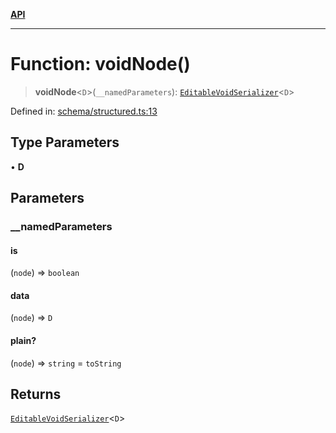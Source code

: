 [**API**](../API.md)

***

# Function: voidNode()

> **voidNode**\<`D`\>(`__namedParameters`): [`EditableVoidSerializer`](../interfaces/EditableVoidSerializer.md)\<`D`\>

Defined in: [schema/structured.ts:13](https://github.com/inokawa/edix/blob/01d58ece64bb1beb7c3cb038988926f097264356/src/core/schema/structured.ts#L13)

## Type Parameters

• **D**

## Parameters

### \_\_namedParameters

#### is

(`node`) => `boolean`

#### data

(`node`) => `D`

#### plain?

(`node`) => `string` = `toString`

## Returns

[`EditableVoidSerializer`](../interfaces/EditableVoidSerializer.md)\<`D`\>
